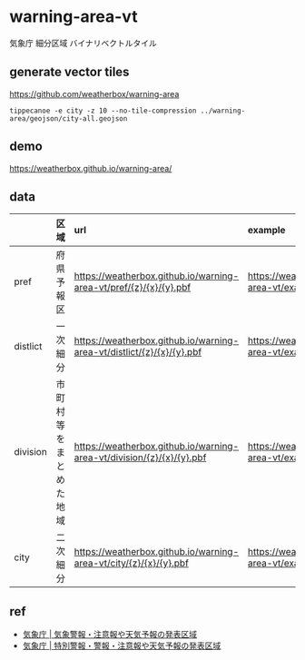 # warning-area-vt
気象庁 細分区域 バイナリベクトルタイル

## generate vector tiles
https://github.com/weatherbox/warning-area
```
tippecanoe -e city -z 10 --no-tile-compression ../warning-area/geojson/city-all.geojson
```

## demo
https://weatherbox.github.io/warning-area/

## data
|        |区域               |url|example|
|:-------|:-----------------|:--|:--|
|pref    |府県予報区          |https://weatherbox.github.io/warning-area-vt/pref/{z}/{x}/{y}.pbf|https://weatherbox.github.io/warning-area-vt/examples/pref.html|
|distlict|一次細分           |https://weatherbox.github.io/warning-area-vt/distlict/{z}/{x}/{y}.pbf|https://weatherbox.github.io/warning-area-vt/examples/distlict.html|
|division|市町村等をまとめた地域|https://weatherbox.github.io/warning-area-vt/division/{z}/{x}/{y}.pbf|https://weatherbox.github.io/warning-area-vt/examples/division.html|
|city    |二次細分           |https://weatherbox.github.io/warning-area-vt/city/{z}/{x}/{y}.pbf|https://weatherbox.github.io/warning-area-vt/examples/city.html|

## ref
- [気象庁 | 気象警報・注意報や天気予報の発表区域](http://www.jma.go.jp/jma/kishou/know/saibun/index.html)
- [気象庁 | 特別警報・警報・注意報や天気予報の発表区域](http://www.jma.go.jp/jma/kishou/know/yougo_hp/shichoson_ichiran.html)

